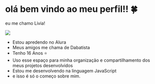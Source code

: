 # olá bem vindo ao meu perfil!! 🍀
eu me chamo Livia!

![](https://media1.tenor.com/m/Qpf1hcwanQwAAAAC/batman-skimmer-hat.gif)

- Estou apredendo no Alura
- Meus amigos me chama de Dabatista 
- Tenho 16 Anos ⭐
- Uso esse espaço para minha organização e compartilhamento dos meus projetos desenvolvidos
- Estou me desenvolvendo na linguagem JavaScript
- e isso é só o começo sobre mim.
